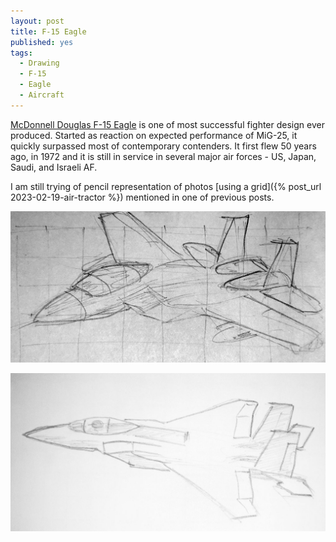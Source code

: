 ```yaml
---
layout: post
title: F-15 Eagle
published: yes
tags:
  - Drawing
  - F-15
  - Eagle
  - Aircraft
---
```

[McDonnell Douglas F-15 Eagle][1] is one of most successful fighter design ever produced. Started as reaction on expected performance of MiG-25, it quickly surpassed most of contemporary contenders. It first flew 50 years ago, in 1972 and it is still in service in several major air forces - US, Japan, Saudi, and Israeli AF. 

I am still trying of pencil representation of photos [using a grid]({% post_url 2023-02-19-air-tractor %}) mentioned in one of previous posts.

![F-15](/img/f-15-1.jpg)

![F-15](/img/f-15-2.jpg)

[1]: https://en.wikipedia.org/wiki/McDonnell_Douglas_F-15_Eagle